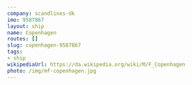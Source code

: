 ```yaml
---
company: scandlines-dk
imo: 9587867
layout: ship
name: Copenhagen
routes: []
slug: copenhagen-9587867
tags:
- ship
wikipediaUrl: https://da.wikipedia.org/wiki/M/F_Copenhagen
photo: /img/mf-copenhagen.jpg
---
```

